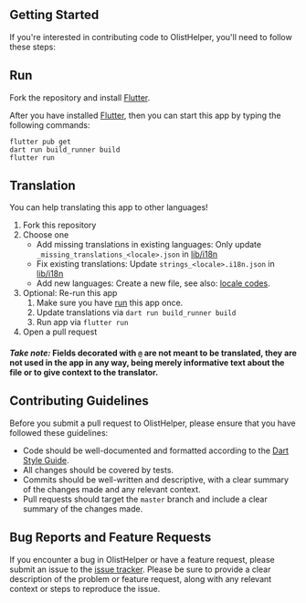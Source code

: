 ## Getting Started

If you're interested in contributing code to OlistHelper, you'll need to follow these steps:

## Run

Fork the repository and install [Flutter](https://flutter.dev).

After you have installed [Flutter](https://flutter.dev), then you can start this app by typing the following commands:

```shell
flutter pub get
dart run build_runner build
flutter run
```

## Translation

You can help translating this app to other languages!

1. Fork this repository
2. Choose one
   - Add missing translations in existing languages: Only update `_missing_translations_<locale>.json` in [lib/i18n](https://github.com/yeqiu6080/Olisthelper/tree/master/lib/i18n)
   - Fix existing translations: Update `strings_<locale>.i18n.json` in [lib/i18n](https://github.com/yeqiu6080/Olisthelper/tree/master/lib/i18n)
   - Add new languages: Create a new file, see also: [locale codes](https://saimana.com/list-of-country-locale-code/).
3. Optional: Re-run this app
   1. Make sure you have [run](#run) this app once.
   2. Update translations via `dart run build_runner build`
   3. Run app via `flutter run`
4. Open a pull request

#### _Take note:_ Fields decorated with `@` are not meant to be translated, they are not used in the app in any way, being merely informative text about the file or to give context to the translator.

## Contributing Guidelines

Before you submit a pull request to OlistHelper, please ensure that you have followed these guidelines:

- Code should be well-documented and formatted according to the [Dart Style Guide](https://dart.dev/guides/language/effective-dart/style).
- All changes should be covered by tests.
- Commits should be well-written and descriptive, with a clear summary of the changes made and any relevant context.
- Pull requests should target the `master` branch and include a clear summary of the changes made.

## Bug Reports and Feature Requests

If you encounter a bug in OlistHelper or have a feature request, please submit an issue to the [issue tracker](https://github.com/yeqiu6080/Olisthelper/issues). Please be sure to provide a clear description of the problem or feature request, along with any relevant context or steps to reproduce the issue.
